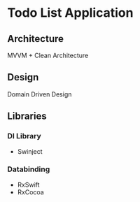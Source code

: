 # Todo List Application

## Architecture

MVVM + Clean Architecture

## Design

Domain Driven Design

## Libraries

### DI Library

+ Swinject

### Databinding

+ RxSwift
+ RxCocoa